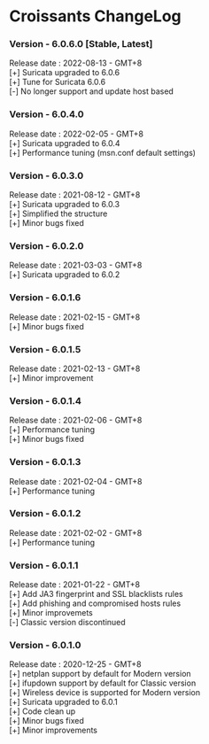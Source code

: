 # Croissants ChangeLog

### Version - 6.0.6.0 [Stable, Latest]  
Release date : 2022-08-13 - GMT+8  
[+] Suricata upgraded to 6.0.6  
[+] Tune for Suricata 6.0.6  
[-] No longer support and update host based  

### Version - 6.0.4.0  
Release date : 2022-02-05 - GMT+8  
[+] Suricata upgraded to 6.0.4  
[+] Performance tuning (msn.conf default settings)  

### Version - 6.0.3.0  
Release date : 2021-08-12 - GMT+8  
[+] Suricata upgraded to 6.0.3  
[+] Simplified the structure  
[+] Minor bugs fixed  

### Version - 6.0.2.0  
Release date : 2021-03-03 - GMT+8  
[+] Suricata upgraded to 6.0.2  

### Version - 6.0.1.6  
Release date : 2021-02-15 - GMT+8  
[+] Minor bugs fixed  

### Version - 6.0.1.5  
Release date : 2021-02-13 - GMT+8  
[+] Minor improvement  

### Version - 6.0.1.4  
Release date : 2021-02-06 - GMT+8  
[+] Performance tuning  
[+] Minor bugs fixed

### Version - 6.0.1.3  
Release date : 2021-02-04 - GMT+8  
[+] Performance tuning  

### Version - 6.0.1.2  
Release date : 2021-02-02 - GMT+8  
[+] Performance tuning  

### Version - 6.0.1.1  
Release date : 2021-01-22 - GMT+8  
[+] Add JA3 fingerprint and SSL blacklists rules  
[+] Add phishing and compromised hosts rules  
[+] Minor improvemets  
[-] Classic version discontinued  

### Version - 6.0.1.0 
Release date : 2020-12-25 - GMT+8  
[+] netplan support by default for Modern version  
[+] ifupdown support by default for Classic version  
[+] Wireless device is supported for Modern version  
[+] Suricata upgraded to 6.0.1  
[+] Code clean up  
[+] Minor bugs fixed  
[+] Minor improvements  


